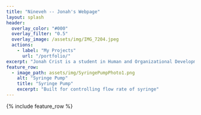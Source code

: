 ```yaml
---
title: "Nineveh -- Jonah's Webpage"
layout: splash
header:
  overlay_color: "#000"
  overlay_filter: "0.5"
  overlay_image: /assets/img/IMG_7204.jpeg
  actions:
    - label: "My Projects"
      url: "/portfolio/"
excerpt: "Jonah Crist is a student in Human and Organizational Development with a passion for technology and design"
feature_row:
  - image_path: assets/img/SyringePumpPhoto1.png
    alt: "Syringe Pump"
    title: "Syringe Pump"
    excerpt: "Built for controlling flow rate of syringe" 
---
```

{% include feature_row %}

